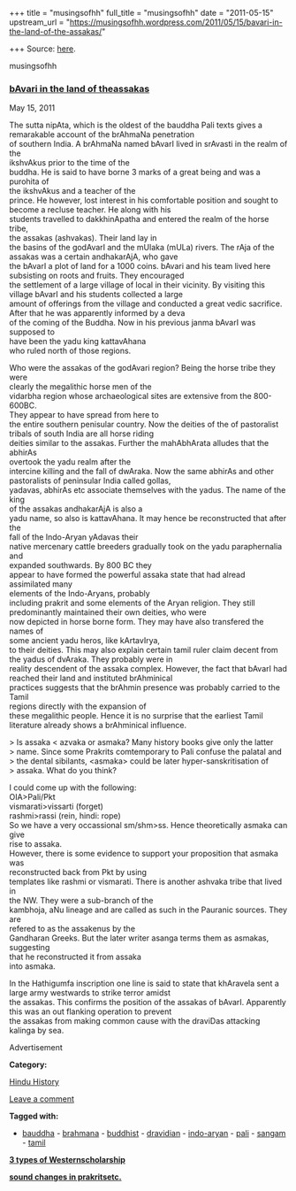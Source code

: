 +++
title = "musingsofhh"
full_title = "musingsofhh"
date = "2011-05-15"
upstream_url = "https://musingsofhh.wordpress.com/2011/05/15/bavari-in-the-land-of-the-assakas/"

+++
Source: [here](https://musingsofhh.wordpress.com/2011/05/15/bavari-in-the-land-of-the-assakas/).


musingsofhh


### [bAvari in the land of theassakas](https://musingsofhh.wordpress.com/2011/05/15/bavari-in-the-land-of-the-assakas/)

May 15, 2011

The sutta nipAta, which is the oldest of the bauddha Pali texts gives a  
remarakable account of the brAhmaNa penetration  
of southern India. A brAhmaNa named bAvarI lived in srAvasti in the realm of the  
ikshvAkus prior to the time of the  
buddha. He is said to have borne 3 marks of a great being and was a purohita of  
the ikshvAkus and a teacher of the  
prince. He however, lost interest in his comfortable position and sought to  
become a recluse teacher. He along with his  
students travelled to dakkhinApatha and entered the realm of the horse tribe,  
the assakas (ashvakas). Their land lay in  
the basins of the godAvarI and the mUlaka (mULa) rivers. The rAja of the  
assakas was a certain andhakarAjA, who gave  
the bAvarI a plot of land for a 1000 coins. bAvari and his team lived here  
subsisting on roots and fruits. They encouraged  
the settlement of a large village of local in their vicinity. By visiting this  
village bAvarI and his students collected a large  
amount of offerings from the village and conducted a great vedic sacrifice.  
After that he was apparently informed by a deva  
of the coming of the Buddha. Now in his previous janma bAvarI was supposed to  
have been the yadu king kattavAhana  
who ruled north of those regions.

Who were the assakas of the godAvari region? Being the horse tribe they were  
clearly the megalithic horse men of the  
vidarbha region whose archaeological sites are extensive from the 800-600BC.  
They appear to have spread from here to  
the entire southern penisular country. Now the deities of the of pastoralist  
tribals of south India are all horse riding  
deities similar to the assakas. Further the mahAbhArata alludes that the abhirAs  
overtook the yadu realm after the  
intercine killing and the fall of dwAraka. Now the same abhirAs and other  
pastoralists of peninsular India called gollas,  
yadavas, abhirAs etc associate themselves with the yadus. The name of the king  
of the assakas andhakarAjA is also a  
yadu name, so also is kattavAhana. It may hence be reconstructed that after the  
fall of the Indo-Aryan yAdavas their  
native mercenary cattle breeders gradually took on the yadu paraphernalia and  
expanded southwards. By 800 BC they  
appear to have formed the powerful assaka state that had alread assimilated many  
elements of the Indo-Aryans, probably  
including prakrit and some elements of the Aryan religion. They still  
predominantly maintained their own deities, who were  
now depicted in horse borne form. They may have also transfered the names of  
some ancient yadu heros, like kArtavIrya,  
to their deities. This may also explain certain tamil ruler claim decent from  
the yadus of dvAraka. They probably were in  
reality descendent of the assaka complex. However, the fact that bAvarI had  
reached their land and instituted brAhminical  
practices suggests that the brAhmin presence was probably carried to the Tamil  
regions directly with the expansion of  
these megalithic people. Hence it is no surprise that the earliest Tamil  
literature already shows a brAhminical influence.

\> Is assaka \< azvaka or asmaka? Many history books give only the latter  
\> name. Since some Prakrits comtemporary to Pali confuse the palatal and  
\> the dental sibilants, \<asmaka\> could be later hyper-sanskritisation of  
\> assaka. What do you think?

I could come up with the following:  
OIA\>Pali/Pkt  
vismarati\>vissarti (forget)  
rashmi\>rassi (rein, hindi: rope)  
So we have a very occassional sm/shm\>ss. Hence theoretically asmaka can give  
rise to assaka.  
However, there is some evidence to support your proposition that asmaka was  
reconstructed back from Pkt by using  
templates like rashmi or vismarati. There is another ashvaka tribe that lived in  
the NW. They were a sub-branch of the  
kambhoja, aNu lineage and are called as such in the Pauranic sources. They are  
refered to as the assakenus by the  
Gandharan Greeks. But the later writer asanga terms them as asmakas, suggesting  
that he reconstructed it from assaka  
into asmaka.

In the Hathigumfa inscription one line is said to state that khAravela sent a  
large army westwards to strike terror amidst  
the assakas. This confirms the position of the assakas of bAvarI. Apparently  
this was an out flanking operation to prevent  
the assakas from making common cause with the draviDas attacking kalinga by sea.

Advertisement

**Category:**

[Hindu History](https://musingsofhh.wordpress.com/category/hindu-history/)

[Leave a comment](https://musingsofhh.wordpress.com/2011/05/15/bavari-in-the-land-of-the-assakas/#respond)

**Tagged with:**

- [bauddha](https://musingsofhh.wordpress.com/tag/bauddha/) - [brahmana](https://musingsofhh.wordpress.com/tag/brahmana/) - [buddhist](https://musingsofhh.wordpress.com/tag/buddhist/) - [dravidian](https://musingsofhh.wordpress.com/tag/dravidian/) - [indo-aryan](https://musingsofhh.wordpress.com/tag/indo-aryan/) - [pali](https://musingsofhh.wordpress.com/tag/pali/) - [sangam](https://musingsofhh.wordpress.com/tag/sangam/) - [tamil](https://musingsofhh.wordpress.com/tag/tamil/)

**[3 types of Westernscholarship](https://musingsofhh.wordpress.com/2011/05/12/3-types-of-western-scholarship/)**

**[sound changes in prakritsetc.](https://musingsofhh.wordpress.com/2011/05/15/sound-changes-in-prakrits/)**
